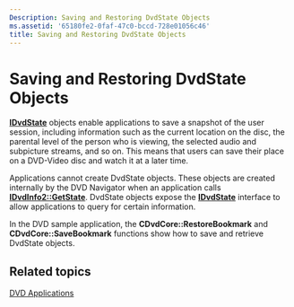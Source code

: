 ```yaml
---
Description: Saving and Restoring DvdState Objects
ms.assetid: '65180fe2-0faf-47c0-bccd-728e01056c46'
title: Saving and Restoring DvdState Objects
---
```


# Saving and Restoring DvdState Objects

[**IDvdState**](idvdstate.md) objects enable applications to save a snapshot of the user session, including information such as the current location on the disc, the parental level of the person who is viewing, the selected audio and subpicture streams, and so on. This means that users can save their place on a DVD-Video disc and watch it at a later time.

Applications cannot create DvdState objects. These objects are created internally by the DVD Navigator when an application calls [**IDvdInfo2::GetState**](idvdinfo2-getstate.md). DvdState objects expose the [**IDvdState**](idvdstate.md) interface to allow applications to query for certain information.

In the DVD sample application, the **CDvdCore::RestoreBookmark** and **CDvdCore::SaveBookmark** functions show how to save and retrieve DvdState objects.

## Related topics

<dl> <dt>

[DVD Applications](dvd-applications.md)
</dt> </dl>

 

 



